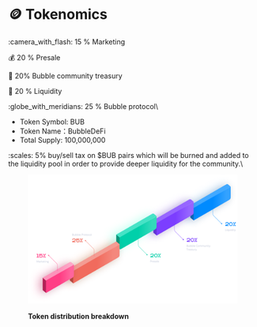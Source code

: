 # 🪙 Tokenomics

:camera\_with\_flash: 15 % Marketing

:moneybag: 20 % Presale

:pouch: 20% Bubble community treasury

:ocean: 20 % Liquidity

:globe\_with\_meridians: 25 % Bubble protocol\


* Token Symbol: BUB
* Token Name：BubbleDeFi
* Total Supply: 100,000,000

:scales: 5% buy/sell tax on $BUB pairs which will be burned and added to the liquidity pool in order to provide deeper liquidity for the community.\


<figure><img src="../.gitbook/assets/Group 21.png" alt=""><figcaption><p><strong>Token distribution breakdown</strong></p></figcaption></figure>









